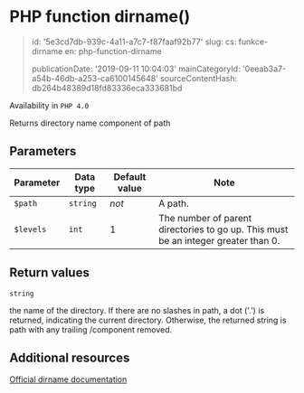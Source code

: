 PHP function dirname()
======================

> id: '5e3cd7db-939c-4a11-a7c7-f87faaf92b77'
> slug:
> 	cs: funkce-dirname
> 	en: php-function-dirname
> 
> publicationDate: '2019-09-11 10:04:03'
> mainCategoryId: '0eeab3a7-a54b-46db-a253-ca6100145648'
> sourceContentHash: db264b48389d18fd83336eca333681bd

Availability in `PHP 4.0`

Returns directory name component of path


Parameters
--------------

| Parameter | Data type | Default value | Note |
|-----|-----|-----|-----|
| `$path` | `string` | *not* | A path. |
| `$levels` | `int` | 1 | The number of parent directories to go up. This must be an integer greater than 0. |


Return values
----------------

`string`

the name of the directory. If there are no slashes in
path, a dot ('.') is returned,
indicating the current directory. Otherwise, the returned string is
path with any trailing
/component removed.

Additional resources
------------

[Official dirname documentation](https://www.php.net/manual/en/function.dirname.php)
